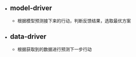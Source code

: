 - ## model-driver
	- 根据模型预测接下来的行动，判断反馈结果，选取最优方案
- ## data-driver
	- 根据获取到的数据进行预测下一步行动
<!--stackedit_data:
eyJoaXN0b3J5IjpbLTE5MTI0OTMyNjUsMzkwNDAxNDcxLC05ND
QzMTEyNjldfQ==
-->